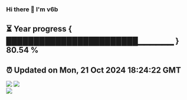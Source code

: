 ### Hi there 👋  I'm v6b  
⏳ Year progress { ████████████████████████▁▁▁▁▁▁ } 80.54 %
---
⏰ Updated on Mon, 21 Oct 2024 18:24:22 GMT
---
![](https://github-readme-stats.vercel.app/api?username=v6b&bg_color=30,e96443,904e95&title_color=fff&text_color=fff&layout=compact)
![](https://github-readme-stats.vercel.app/api/top-langs/?username=v6b&layout=compact&bg_color=30,e96443,904e95&title_color=fff&text_color=fff)  
![](https://gcore.jsdelivr.net/gh/v6b/v6b@main/assets/github-contribution-grid-snake.svg)


